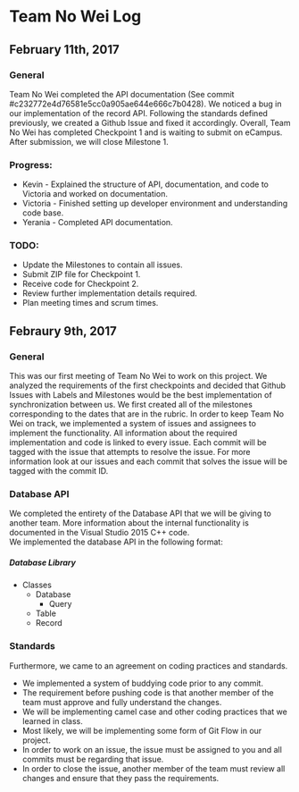 # Team No Wei Log #

## February 11th, 2017
### General
Team No Wei completed the API documentation (See commit #c232772e4d76581e5cc0a905ae644e666c7b0428). We noticed a bug in our implementation of the record API. Following the standards defined previously, we created a Github Issue and fixed it accordingly. Overall, Team No Wei has completed Checkpoint 1 and is waiting to submit on eCampus. After submission, we will close Milestone 1. 

### Progress:
- Kevin - Explained the structure of API, documentation, and code to Victoria and worked on documentation.
- Victoria - Finished setting up developer environment and understanding code base.
- Yerania - Completed API documentation.

### TODO:
- Update the Milestones to contain all issues.
- Submit ZIP file for Checkpoint 1.
- Receive code for Checkpoint 2.
- Review further implementation details required.
- Plan meeting times and scrum times.

## Febraury 9th, 2017
### General 
This was our first meeting of Team No Wei to work on this project. 
We analyzed the requirements of the first checkpoints and decided that Github Issues with Labels and Milestones would be the best implementation of synchronization between us. 
We first created all of the milestones corresponding to the dates that are in the rubric. 
In order to keep Team No Wei on track, we implemented a system of issues and assignees to implement the functionality.
All information about the required implementation and code is linked to every issue. 
Each commit will be tagged with the issue that attempts to resolve the issue. For more information look at our issues and each commit that solves the issue will be tagged with the commit ID. 

### Database API
We completed the entirety of the Database API that we will be giving to another team. 
More information about the internal functionality is documented in the Visual Studio 2015 C++ code.  
We implemented the database API in the following format:

##### Database Library
- Classes
  - Database
    - Query
  - Table
  - Record
  
### Standards
Furthermore, we came to an agreement on coding practices and standards.
- We implemented a system of buddying code prior to any commit. 
- The requirement before pushing code is that another member of the team must approve and fully understand the changes.
- We will be implementing camel case and other coding practices that we learned in class. 
- Most likely, we will be implementing some form of Git Flow in our project.
- In order to work on an issue, the issue must be assigned to you and all commits must be regarding that issue. 
- In order to close the issue, another member of the team must review all changes and ensure that they pass the requirements. 
